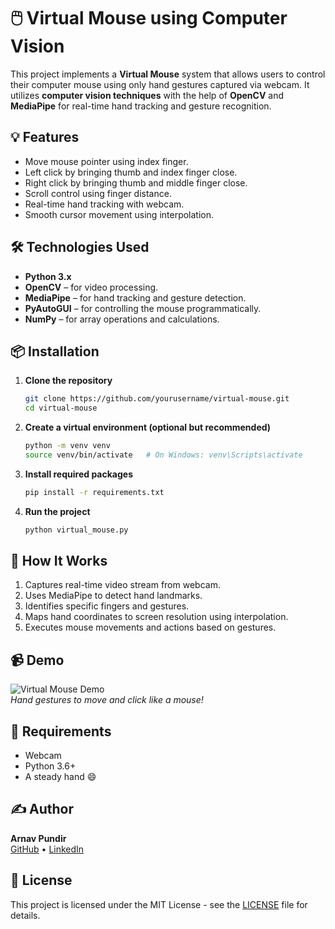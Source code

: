 
# 🖱️ Virtual Mouse using Computer Vision

This project implements a **Virtual Mouse** system that allows users to control their computer mouse using only hand gestures captured via webcam. It utilizes **computer vision techniques** with the help of **OpenCV** and **MediaPipe** for real-time hand tracking and gesture recognition.

## 💡 Features

- Move mouse pointer using index finger.
- Left click by bringing thumb and index finger close.
- Right click by bringing thumb and middle finger close.
- Scroll control using finger distance.
- Real-time hand tracking with webcam.
- Smooth cursor movement using interpolation.

## 🛠️ Technologies Used

- **Python 3.x**
- **OpenCV** – for video processing.
- **MediaPipe** – for hand tracking and gesture detection.
- **PyAutoGUI** – for controlling the mouse programmatically.
- **NumPy** – for array operations and calculations.

## 📦 Installation

1. **Clone the repository**
   ```bash
   git clone https://github.com/yourusername/virtual-mouse.git
   cd virtual-mouse
   ```

2. **Create a virtual environment (optional but recommended)**
   ```bash
   python -m venv venv
   source venv/bin/activate   # On Windows: venv\Scripts\activate
   ```

3. **Install required packages**
   ```bash
   pip install -r requirements.txt
   ```

4. **Run the project**
   ```bash
   python virtual_mouse.py
   ```

## 🧠 How It Works

1. Captures real-time video stream from webcam.
2. Uses MediaPipe to detect hand landmarks.
3. Identifies specific fingers and gestures.
4. Maps hand coordinates to screen resolution using interpolation.
5. Executes mouse movements and actions based on gestures.

## 📹 Demo

![Virtual Mouse Demo](demo.gif)  
*Hand gestures to move and click like a mouse!*

## 🧩 Requirements

- Webcam
- Python 3.6+
- A steady hand 😄

## ✍️ Author

**Arnav Pundir**  
[GitHub](https://github.com/yourusername) • [LinkedIn](https://www.linkedin.com/in/yourprofile)

## 📄 License

This project is licensed under the MIT License - see the [LICENSE](LICENSE) file for details.
